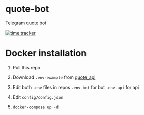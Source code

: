# quote-bot
Telegram quote bot

[![time tracker](https://wakatime.com/badge/github/LyoSU/quote-bot.svg)](https://wakatime.com/badge/github/LyoSU/quote-bot)


# Docker installation
1) Pull this repo

2) Download `.env-example` from [quote_api](https://github.com/CielNeko/quote-api)

3) Edit both `.env` files in repos
   `.env-bot` for bot `.env-api` for api

5) Edit `config/config.json`

6) `docker-compose up -d`
